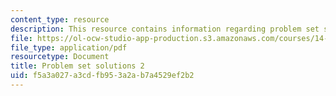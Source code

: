 ```yaml
---
content_type: resource
description: This resource contains information regarding problem set solutions 2.
file: https://ol-ocw-studio-app-production.s3.amazonaws.com/courses/14-471-public-economics-i-fall-2012/f5a3a027a3cdfb953a2ab7a4529ef2b2_MIT14_471F12_pset2_sol.pdf
file_type: application/pdf
resourcetype: Document
title: Problem set solutions 2
uid: f5a3a027-a3cd-fb95-3a2a-b7a4529ef2b2
---
```

